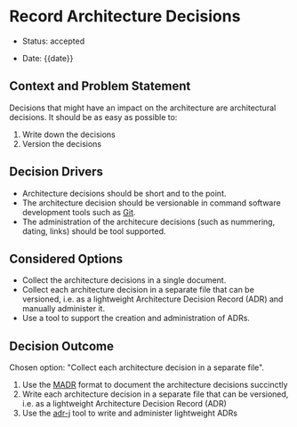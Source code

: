 # Record Architecture Decisions

* Status: accepted

* Date: {{date}}

## Context and Problem Statement

Decisions that might have an impact on the architecture are architectural decisions. It should be as easy as possible to:

 1. Write down the decisions
 2. Version the decisions

## Decision Drivers

* Architecture decisions should be short and to the point.
* The architecture decision should be versionable in command software development tools such as [Git](https://git-scm.com/).
* The administration of the architecure decisions (such as nummering, dating, links) should be tool supported.

## Considered Options

* Collect the architecture decisions in a single document.
* Collect each architecture decision in a separate file that can be versioned, i.e. as a lightweight Architecture Decision Record (ADR) and manually administer it.
* Use a tool to support the creation and administration of ADRs.

## Decision Outcome

Chosen option: "Collect each architecture decision in a separate file".

1. Use the [MADR](https://adr.github.io/madr/) format to document the architecture decisions succinctly
2. Write each architecture decision in a separate file that can be versioned, i.e. as a lightweight Architecture Decision Record (ADR)
3. Use the  [adr-j](https://github.com/adoble/adr-j) tool to write and administer lightweight ADRs
